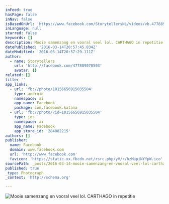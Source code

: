 ```yaml
---
inFeed: true
hasPage: false
inNav: false
isBasedOnUrl: 'https://www.facebook.com/StorytellersNL/videos/vb.477889070503/10156656915035504/?type=2&theater&notif_t=like'
inLanguage: null
starred: false
keywords: []
description: Mooie samenzang en vooral veel lol. CARTHAGO in repetitie
datePublished: '2016-03-14T20:57:45.834Z'
dateModified: '2016-03-14T20:57:29.111Z'
author:
  - name: Storytellers
    url: 'http://facebook.com/477889070503'
    avatar: {}
related: []
title: ''
app_links:
  - url: 'fb://photo/10156656915035504'
    type: android
    namespace: ai
    app_name: Facebook
    package: com.facebook.katana
  - url: 'fb://photo/?id=10156656915035504'
    type: ios
    namespace: ai
    app_name: Facebook
    app_store_id: '284882215'
authors: []
publisher:
  name: Facebook
  domain: www.facebook.com
  url: 'http://www.facebook.com'
  favicon: 'https://static.xx.fbcdn.net/rsrc.php/yV/r/hzMapiNYYpW.ico'
sourcePath: _posts/2016-03-14-mooie-samenzang-en-vooral-veel-lol-carthago-in-repetitie.md
published: true
_type: Photograph
_context: 'http://schema.org'

---
```

![Mooie samenzang en vooral veel lol&period; CARTHAGO in repetitie](https://scontent.xx.fbcdn.net/hvthumb-xpt1/v/t15.0-10/p228x119/12672684_10156656919675504_1050306448_n.jpg?oh=3dbb5c14e13989a74f5dc5016e12e96a&oe=5752F2DB)